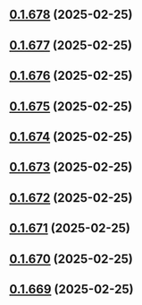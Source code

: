 ## [0.1.678](https://github.com/binary-braids/terraform-oracle/compare/v0.1.677...v0.1.678) (2025-02-25)



## [0.1.677](https://github.com/binary-braids/terraform-oracle/compare/v0.1.676...v0.1.677) (2025-02-25)



## [0.1.676](https://github.com/binary-braids/terraform-oracle/compare/v0.1.675...v0.1.676) (2025-02-25)



## [0.1.675](https://github.com/binary-braids/terraform-oracle/compare/v0.1.674...v0.1.675) (2025-02-25)



## [0.1.674](https://github.com/binary-braids/terraform-oracle/compare/v0.1.673...v0.1.674) (2025-02-25)



## [0.1.673](https://github.com/binary-braids/terraform-oracle/compare/v0.1.672...v0.1.673) (2025-02-25)



## [0.1.672](https://github.com/binary-braids/terraform-oracle/compare/v0.1.671...v0.1.672) (2025-02-25)



## [0.1.671](https://github.com/binary-braids/terraform-oracle/compare/v0.1.670...v0.1.671) (2025-02-25)



## [0.1.670](https://github.com/binary-braids/terraform-oracle/compare/v0.1.669...v0.1.670) (2025-02-25)



## [0.1.669](https://github.com/binary-braids/terraform-oracle/compare/v0.1.668...v0.1.669) (2025-02-25)




